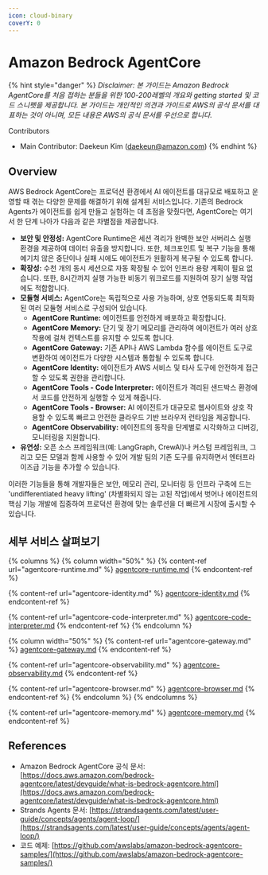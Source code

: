 ```yaml
---
icon: cloud-binary
coverY: 0
---
```


# Amazon Bedrock AgentCore

{% hint style="danger" %}
_Disclaimer: 본 가이드는 Amazon Bedrock AgentCore를 처음 접하는 분들을 위한 100-200레벨의 개요와 getting started 및 코드 스니펫을 제공합니다. 본 가이드는 개인적인 의견과 가이드로 AWS의 공식 문서를 대표하는 것이 아니며, 모든 내용은 AWS의 공식 문서를 우선으로 합니다._

Contributors

* Main Contributor: Daekeun Kim ([daekeun@amazon.com](mailto:daekeun@amazon.com))
{% endhint %}

## Overview

AWS Bedrock AgentCore는 프로덕션 환경에서 AI 에이전트를 대규모로 배포하고 운영할 때 겪는 다양한 문제를 해결하기 위해 설계된 서비스입니다. 기존의 Bedrock Agents가 에이전트를 쉽게 만들고 실험하는 데 초점을 맞췄다면, AgentCore는 여기서 한 단계 나아가 다음과 같은 차별점을 제공합니다.

* **보안 및 안정성:** AgentCore Runtime은 세션 격리가 완벽한 보안 서버리스 실행 환경을 제공하여 데이터 유출을 방지합니다. 또한, 체크포인트 및 복구 기능을 통해 예기치 않은 중단이나 실패 시에도 에이전트가 원활하게 복구될 수 있도록 합니다.
* **확장성:** 수천 개의 동시 세션으로 자동 확장될 수 있어 인프라 용량 계획이 필요 없습니다. 또한, 8시간까지 실행 가능한 비동기 워크로드를 지원하여 장기 실행 작업에도 적합합니다.
* **모듈형 서비스:** AgentCore는 독립적으로 사용 가능하며, 상호 연동되도록 최적화된 여러 모듈형 서비스로 구성되어 있습니다.
  * **AgentCore Runtime:** 에이전트를 안전하게 배포하고 확장합니다.
  * **AgentCore Memory:** 단기 및 장기 메모리를 관리하여 에이전트가 여러 상호작용에 걸쳐 컨텍스트를 유지할 수 있도록 합니다.
  * **AgentCore Gateway:** 기존 API나 AWS Lambda 함수를 에이전트 도구로 변환하여 에이전트가 다양한 시스템과 통합될 수 있도록 합니다.
  * **AgentCore Identity:** 에이전트가 AWS 서비스 및 타사 도구에 안전하게 접근할 수 있도록 권한을 관리합니다.
  * **AgentCore Tools - Code Interpreter:** 에이전트가 격리된 샌드박스 환경에서 코드를 안전하게 실행할 수 있게 해줍니다.
  * **AgentCore Tools - Browser:** AI 에이전트가 대규모로 웹사이트와 상호 작용할 수 있도록 빠르고 안전한 클라우드 기반 브라우저 런타임을 제공합니다.
  * **AgentCore Observability:** 에이전트의 동작을 단계별로 시각화하고 디버깅, 모니터링을 지원합니다.
* **유연성:** 오픈 소스 프레임워크(예: LangGraph, CrewAI)나 커스텀 프레임워크, 그리고 모든 모델과 함께 사용할 수 있어 개발 팀의 기존 도구를 유지하면서 엔터프라이즈급 기능을 추가할 수 있습니다.

이러한 기능들을 통해 개발자들은 보안, 메모리 관리, 모니터링 등 인프라 구축에 드는 'undifferentiated heavy lifting' (차별화되지 않는 고된 작업)에서 벗어나 에이전트의 핵심 기능 개발에 집중하여 프로덕션 환경에 맞는 솔루션을 더 빠르게 시장에 출시할 수 있습니다.

## 세부 서비스 살펴보기

{% columns %}
{% column width="50%" %}
{% content-ref url="agentcore-runtime.md" %}
[agentcore-runtime.md](agentcore-runtime.md)
{% endcontent-ref %}

{% content-ref url="agentcore-identity.md" %}
[agentcore-identity.md](agentcore-identity.md)
{% endcontent-ref %}

{% content-ref url="agentcore-code-interpreter.md" %}
[agentcore-code-interpreter.md](agentcore-code-interpreter.md)
{% endcontent-ref %}
{% endcolumn %}

{% column width="50%" %}
{% content-ref url="agentcore-gateway.md" %}
[agentcore-gateway.md](agentcore-gateway.md)
{% endcontent-ref %}

{% content-ref url="agentcore-observability.md" %}
[agentcore-observability.md](agentcore-observability.md)
{% endcontent-ref %}

{% content-ref url="agentcore-browser.md" %}
[agentcore-browser.md](agentcore-browser.md)
{% endcontent-ref %}
{% endcolumn %}
{% endcolumns %}

{% content-ref url="agentcore-memory.md" %}
[agentcore-memory.md](agentcore-memory.md)
{% endcontent-ref %}

## References

* Amazon Bedrock AgentCore 공식 문서: [https://docs.aws.amazon.com/bedrock-agentcore/latest/devguide/what-is-bedrock-agentcore.html](https://docs.aws.amazon.com/bedrock-agentcore/latest/devguide/what-is-bedrock-agentcore.html)
* Strands Agents 문서: [https://strandsagents.com/latest/user-guide/concepts/agents/agent-loop/](https://strandsagents.com/latest/user-guide/concepts/agents/agent-loop/)
* 코드 예제: [https://github.com/awslabs/amazon-bedrock-agentcore-samples/](https://github.com/awslabs/amazon-bedrock-agentcore-samples/)
